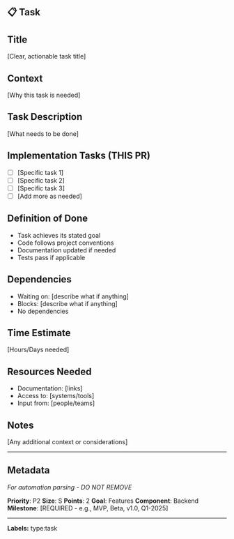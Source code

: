 ## 📋 Task

## Title
[Clear, actionable task title]

## Context
[Why this task is needed]

## Task Description
[What needs to be done]

## Implementation Tasks (THIS PR)
<!-- Include ALL tasks that will be completed in this PR -->
- [ ] [Specific task 1]
- [ ] [Specific task 2]
- [ ] [Specific task 3]
- [ ] [Add more as needed]

## Definition of Done
<!-- Describe success criteria without checkboxes -->
- Task achieves its stated goal
- Code follows project conventions
- Documentation updated if needed
- Tests pass if applicable

## Dependencies
<!-- List dependencies without checkboxes -->
- Waiting on: [describe what if anything]
- Blocks: [describe what if anything]
- No dependencies

## Time Estimate
[Hours/Days needed]

## Resources Needed
<!-- List resources without checkboxes -->
- Documentation: [links]
- Access to: [systems/tools]
- Input from: [people/teams]

## Notes
[Any additional context or considerations]

---

## Metadata
*For automation parsing - DO NOT REMOVE*

**Priority**: P2
**Size**: S
**Points**: 2
**Goal**: Features
**Component**: Backend
**Milestone**: [REQUIRED - e.g., MVP, Beta, v1.0, Q1-2025]

---
**Labels:** type:task